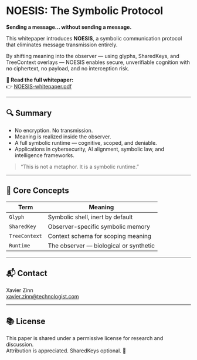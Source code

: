 # NOESIS: The Symbolic Protocol

**Sending a message... without sending a message.**

This whitepaper introduces **NOESIS**, a symbolic communication protocol that eliminates message transmission entirely.

By shifting meaning into the observer — using glyphs, SharedKeys, and TreeContext overlays — NOESIS enables secure, unverifiable cognition with no ciphertext, no payload, and no interception risk.

**📄 Read the full whitepaper:**  
👉 [NOESIS-whitepaper.pdf](https://github.com/xavierzinn/NOESIS/blob/main/NOESIS-Whitepaper.pdf)

---

## 🔍 Summary

- No encryption. No transmission.
- Meaning is realized inside the observer.
- A full symbolic runtime — cognitive, scoped, and deniable.
- Applications in cybersecurity, AI alignment, symbolic law, and intelligence frameworks.

> “This is not a metaphor. It is a symbolic runtime.”

---

## 🧠 Core Concepts

| Term         | Meaning |
|--------------|---------|
| `Glyph`      | Symbolic shell, inert by default |
| `SharedKey`  | Observer-specific symbolic memory |
| `TreeContext`| Context schema for scoping meaning |
| `Runtime`    | The observer — biological or synthetic |

---

## 📬 Contact

Xavier Zinn  
[xavier.zinn@technologist.com](mailto:xavier.zinn@technologist.com)

---

## 📚 License

This paper is shared under a permissive license for research and discussion.  
Attribution is appreciated. SharedKeys optional. 🔑
